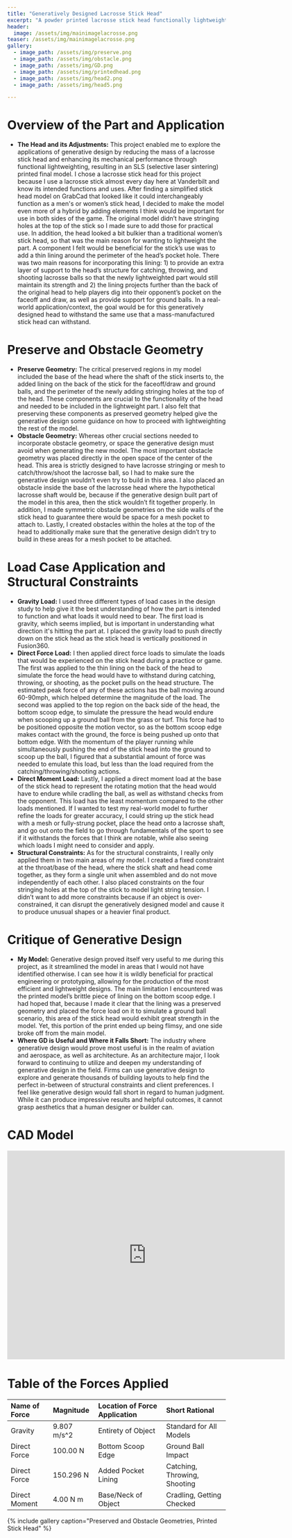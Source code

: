 ```yaml
---
title: "Generatively Designed Lacrosse Stick Head"
excerpt: "A powder printed lacrosse stick head functionally lightweighted through generative design"
header:
  image: /assets/img/mainimagelacrosse.png  
teaser: /assets/img/mainimagelacrosse.png 
gallery:
  - image_path: /assets/img/preserve.png
  - image_path: /assets/img/obstacle.png
  - image_path: /assets/img/GD.png
  - image_path: /assets/img/printedhead.png
  - image_path: /assets/img/head2.png
  - image_path: /assets/img/head5.png

---
```


# Overview of the Part and Application

* **The Head and its Adjustments:** This project enabled me to explore the applications of generative design by reducing the mass of a lacrosse stick head and enhancing its mechanical performance through functional lightweighting, resulting in an SLS (selective laser sintering) printed final model. I chose a lacrosse stick head for this project because I use a lacrosse stick almost every day here at Vanderbilt and know its intended functions and uses. After finding a simplified stick head model on GrabCad that looked like it could interchangeably function as a men's or women’s stick head, I decided to make the model even more of a hybrid by adding elements I think would be important for use in both sides of the game. The original model didn’t have stringing holes at the top of the stick so I made sure to add those for practical use. In addition, the head looked a bit bulkier than a traditional women’s stick head, so that was the main reason for wanting to lightweight the part. A component I felt would be beneficial for the stick’s use was to add a thin lining around the perimeter of the head’s pocket hole. There was two main reasons for incorporating this lining: 1) to provide an extra layer of support to the head’s structure for catching, throwing, and shooting lacrosse balls so that the newly lightweighted part would still maintain its strength and 2) the lining projects further than the back of the original head to help players dig into their opponent’s pocket on the faceoff and draw, as well as provide support for ground balls. In a real-world application/context, the goal would be for this generatively designed head to withstand the same use that a mass-manufactured stick head can withstand.  

# Preserve and Obstacle Geometry

* **Preserve Geometry:** The critical preserved regions in my model included the base of the head where the shaft of the stick inserts to, the added lining on the back of the stick for the faceoff/draw and ground balls, and the perimeter of the newly adding stringing holes at the top of the head. These components are crucial to the functionality of the head and needed to be included in the lightweight part. I also felt that preserving these components as preserved geometry helped give the generative design some guidance on how to proceed with lightweighting the rest of the model.
* **Obstacle Geometry:** Whereas other crucial sections needed to incorporate obstacle geometry, or space the generative design must avoid when generating the new model. The most important obstacle geometry was placed directly in the open space of the center of the head. This area is strictly designed to have lacrosse stringing or mesh to catch/throw/shoot the lacrosse ball, so I had to make sure the generative design wouldn’t even try to build in this area. I also placed an obstacle inside the base of the lacrosse head where the hypothetical lacrosse shaft would be, because if the generative design built part of the model in this area, then the stick wouldn’t fit together properly. In addition, I made symmetric obstacle geometries on the side walls of the stick head to guarantee there would be space for a mesh pocket to attach to. Lastly, I created obstacles within the holes at the top of the head to additionally make sure that the generative design didn’t try to build in these areas for a mesh pocket to be attached. 

# Load Case Application and Structural Constraints 

* **Gravity Load:** I used three different types of load cases in the design study to help give it the best understanding of how the part is intended to function and what loads it would need to bear. The first load is gravity, which seems implied, but is important in understanding what direction it's hitting the part at. I placed the gravity load to push directly down on the stick head as the stick head is vertically positioned in Fusion360. 
* **Direct Force Load:** I then applied direct force loads to simulate the loads that would be experienced on the stick head during a practice or game. The first was applied to the thin lining on the back of the head to simulate the force the head would have to withstand during catching, throwing, or shooting, as the pocket pulls on the head structure. The estimated peak force of any of these actions has the ball moving around 60-90mph, which helped determine the magnitude of the load.
The second was applied to the top region on the back side of the head, the bottom scoop edge, to simulate the pressure the head would endure when scooping up a ground ball from the grass or turf. This force had to be positioned opposite the motion vector, so as the bottom scoop edge makes contact with the ground, the force is being pushed up onto that bottom edge. With the momentum of the player running while simultaneously pushing the end of the stick head into the ground to scoop up the ball, I figured that a substantial amount of force was needed to emulate this load, but less than the load required from the catching/throwing/shooting actions. 
* **Direct Moment Load:** Lastly, I applied a direct moment load at the base of the stick head to represent the rotating motion that the head would have to endure while cradling the ball, as well as withstand checks from the opponent. This load has the least momentum compared to the other loads mentioned. 
If I wanted to test my real-world model to further refine the loads for greater accuracy, I could string up the stick head with a mesh or fully-strung pocket, place the head onto a lacrosse shaft, and go out onto the field to go through fundamentals of the sport to see if it withstands the forces that I think are notable, while also seeing which loads I might need to consider and apply. 
* **Structural Constraints:** As for the structural constraints, I really only applied them in two main areas of my model. I created a fixed constraint at the throat/base of the head, where the stick shaft and head come together, as they form a single unit when assembled and do not move independently of each other. I also placed constraints on the four stringing holes at the top of the stick to model light string tension. I didn’t want to add more constraints because if an object is over-constrained, it can disrupt the generatively designed model and cause it to produce unusual shapes or a heavier final product. 

# Critique of Generative Design 

* **My Model:** Generative design proved itself very useful to me during this project, as it streamlined the model in areas that I would not have identified otherwise. I can see how it is wildly beneficial for practical engineering or prototyping, allowing for the production of the most efficient and lightweight designs. The main limitation I encountered was the printed model’s brittle piece of lining on the bottom scoop edge. I had hoped that, because I made it clear that the lining was a preserved geometry and placed the force load on it to simulate a ground ball scenario, this area of the stick head would exhibit great strength in the model. Yet, this portion of the print ended up being flimsy, and one side broke off from the main model. 
* **Where GD is Useful and Where it Falls Short:** The industry where generative design would prove most useful is in the realm of aviation and aerospace, as well as architecture. As an architecture major, I look forward to continuing to utilize and deepen my understanding of generative design in the field. Firms can use generative design to explore and generate thousands of building layouts to help find the perfect in-between of structural constraints and client preferences. I feel like generative design would fall short in regard to human judgment. While it can produce impressive results and helpful outcomes, it cannot grasp aesthetics that a human designer or builder can. 

# CAD Model
<iframe src="https://vanderbilt643.autodesk360.com/g/shares/SH286ddQT78850c0d8a4168e4592a124b886?
mode=embed" width="640" height="480" allowfullscreen="true" webkitallowfullscreen="true" mozallowfullscreen="true"  frameborder="0"></iframe> 

# Table of the Forces Applied

| Name of Force | Magnitude | Location of Force Application | Short Rational |
| :-- | :-- | :-- | :-- | 
| Gravity | 9.807 m/s^2 | Entirety of Object | Standard for All Models
| Direct Force | 100.00 N | Bottom Scoop Edge | Ground Ball Impact 
| Direct Force | 150.296 N | Added Pocket Lining | Catching, Throwing, Shooting
| Direct Moment | 4.00 N m | Base/Neck of Object | Cradling, Getting Checked

{% include gallery caption="Preserved and Obstacle Geometries, Printed Stick Head" %}
